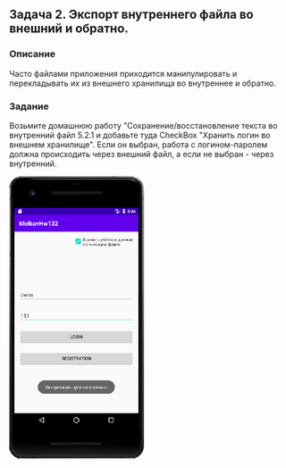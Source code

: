 ## Задача 2. Экспорт внутреннего файла во внешний и обратно.
### Описание
Часто файлами приложения приходится манипулировать и перекладывать их из внешнего хранилища во внутреннее и обратно.

### Задание
Возьмите домашнюю работу "Сохранение/восстановление текста во внутренний файл 5.2.1 и добавьте туда CheckBox "Хранить логин во внешнем хранилище". Если он выбран, работа с логином-паролем должна происходить через внешний файл, а если не выбран - через внутренний.

![](screen.png)